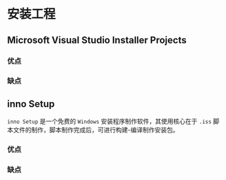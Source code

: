 # 安装工程

## Microsoft Visual Studio Installer Projects

### 优点

### 缺点

## inno Setup

`inno Setup` 是一个免费的 `Windows` 安装程序制作软件，其使用核心在于 `.iss` 脚本文件的制作，脚本制作完成后，可进行构建-编译制作安装包。

### 优点

### 缺点
